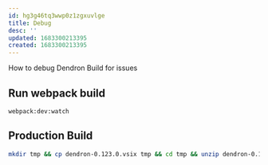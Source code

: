 ```yaml
---
id: hg3g46tq3wwp0z1zgxuvlge
title: Debug
desc: ''
updated: 1683300213395
created: 1683300213395
---
```


How to debug Dendron Build for issues


## Run webpack build

```
webpack:dev:watch
```

## Production Build
```sh
mkdir tmp && cp dendron-0.123.0.vsix tmp && cd tmp && unzip dendron-0.123.0.vsix
```
